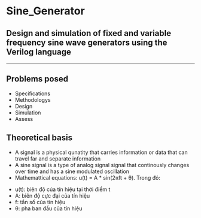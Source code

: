 # Sine_Generator
Design and simulation of fixed and variable frequency sine wave generators using the Verilog language
---
***
## Problems posed
- Specifications
- Methodologys
- Design
- Simulation
- Assess
## Theoretical basis
- A signal is a physical qunatity that carries information or data that can travel far and separate information
- A sine signal is a type of analog signal signal that continously changes over time and has a sine modulated oscillation
- Mathemattical equations:
u(t) = A * sin(2πft + θ).
Trong đó:
* u(t): biên độ của tín hiệu tại thời điểm t
* A: biên độ cực đại của tín hiệu
* f: tần số của tín hiệu
* θ: pha ban đầu của tín hiệu
